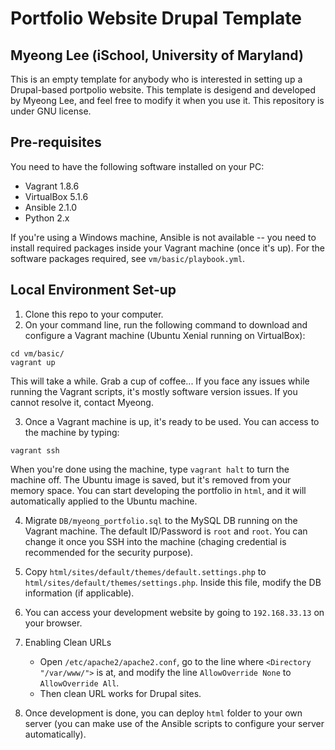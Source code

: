 Portfolio Website Drupal Template 
==========
Myeong Lee (iSchool, University of Maryland)
--------

This is an empty template for anybody who is interested in setting up a Drupal-based portpolio website. This template is desigend and developed by Myeong Lee, and feel free to modify it when you use it. This repository is under GNU license. 

## Pre-requisites
You need to have the following software installed on your PC:
- Vagrant 1.8.6
- VirtualBox 5.1.6
- Ansible 2.1.0 
- Python 2.x

If you're using a Windows machine, Ansible is not available -- you need to install required packages inside your Vagrant machine (once it's up). For the software packages required, see `vm/basic/playbook.yml`. 

## Local Environment Set-up

1. Clone this repo to your computer.
2. On your command line, run the following command to download and configure a Vagrant machine (Ubuntu Xenial running on VirtualBox):
```
cd vm/basic/
vagrant up
```
This will take a while. Grab a cup of coffee...
If you face any issues while running the Vagrant scripts, it's mostly software version issues. If you cannot resolve it, contact Myeong. 

3. Once a Vagrant machine is up, it's ready to be used. You can access to the machine by typing:
``` 
vagrant ssh
```
When you're done using the machine, type `vagrant halt` to turn the machine off. The Ubuntu image is saved, but it's removed from your memory space. 
You can start developing the portfolio in `html`, and it will automatically applied to the Ubuntu machine. 

4. Migrate `DB/myeong_portfolio.sql` to the MySQL DB running on the Vagrant machine. The default ID/Password is `root` and `root`. You can change it once you SSH into the machine (chaging credential is recommended for the security purpose). 

5. Copy `html/sites/default/themes/default.settings.php` to `html/sites/default/themes/settings.php`. Inside this file, modify the DB information (if applicable).

6. You can access your development website by going to `192.168.33.13` on your browser.

7. Enabling Clean URLs
	- Open `/etc/apache2/apache2.conf`, go to the line where `<Directory "/var/www/">` is at, and modify the line `AllowOverride None` to `AllowOverride All`. 	
	- Then clean URL works for Drupal sites. 

8. Once development is done, you can deploy `html` folder to your own server (you can make use of the Ansible scripts to configure your server automatically).

